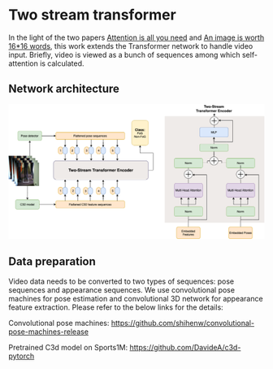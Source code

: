 # Two stream transformer
In the light of the two papers [Attention is all you need](https://arxiv.org/abs/1706.03762) and [An image is worth 16*16 words](https://arxiv.org/abs/2010.11929), this work extends the Transformer network to handle video input. Briefly, video is viewed as a bunch of sequences among which self-attention is calculated.

## Network architecture
![Architecture](./tst_archi.png)

## Data preparation
Video data needs to be converted to two types of sequences: pose sequences and appearance sequences. We use convolutional pose machines for pose estimation and convolutional 3D network for appearance feature extraction. Please refer to the below links for the details:

Convolutional pose machines: https://github.com/shihenw/convolutional-pose-machines-release

Pretrained C3d model on Sports1M: https://github.com/DavideA/c3d-pytorch
